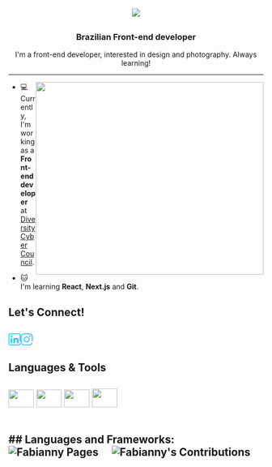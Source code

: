 <h1 align="center">
    <img src="https://readme-typing-svg.herokuapp.com/?lines=Olá!+👩🏼‍💻;Hi!+👩🏼‍;Hola!+🖐🏼;안녕!+👋🏼;&center=true&size=30&color=f28abf">
</h1>
<h3 align="center">Brazilian Front-end developer</h3>

<p align="center">I'm a front-end developer, interested in design and photography. Always learning!</p>


---

<img align="right" width="450px" height="380px" src="https://camo.githubusercontent.com/5ff9182d12e799168a3bb67b88df7388ae08ede3/68747470733a2f2f6d69726f2e6d656469756d2e636f6d2f6d61782f3837352f312a7164415731546a434e353768316c6275757a766368672e676966">

- 💻   Currently, I'm working as a **Front-end developer** at [Diversity Cyber Council](https://diversitycybercouncil.com/).

- 🐱‍   I'm learning **React**, **Next.js** and **Git**.

 <h2> Let's Connect!<h2>
 <a href="https://www.linkedin.com/in/fabianny-candido/">
  <img align="left" alt="Fabianny LinkedIn" height="24px" src="https://raw.githubusercontent.com/shaqdeff/shaqdeff/main/linkedin.png" />
 </a>
 <a href="https://www.instagram.com/fabi.cnd/">
  <img align="left" alt="Fabi Instagram" height="24px" src="https://raw.githubusercontent.com/shaqdeff/shaqdeff/main/instagram.png" />
   </a>
</br>
 
 <h2> Languages & Tools<h2>
 <p align="left">
 <img height="35" width="50" src="https://cdn.jsdelivr.net/gh/devicons/devicon/icons/html5/html5-plain-wordmark.svg" />
 <img height="35" width="50" src="https://cdn.jsdelivr.net/gh/devicons/devicon/icons/css3/css3-plain-wordmark.svg" />
 <img height="35" width="50" src="https://cdn.jsdelivr.net/gh/devicons/devicon/icons/javascript/javascript-plain.svg" />
 <img height="37" width="50" src="https://cdn.jsdelivr.net/gh/devicons/devicon/icons/react/react-original.svg" />
      
     
 </p>
     
  </br>
   ## Languages and Frameworks:
<br>
<div align="center" width="100%">
  <img align="left" src="https://github-readme-stats.vercel.app/api/top-langs?username=candidofabianny&show_icons=true&theme=tokyonight&locale=en&layout=compact" alt="Fabianny Pages" height="155"/>
  <img src="https://github-readme-stats.vercel.app/api?username=candidofabiannytheme=tokyonight" alt="Fabianny's Contributions" height="155"/>
</div>

</br>
    
   
  
